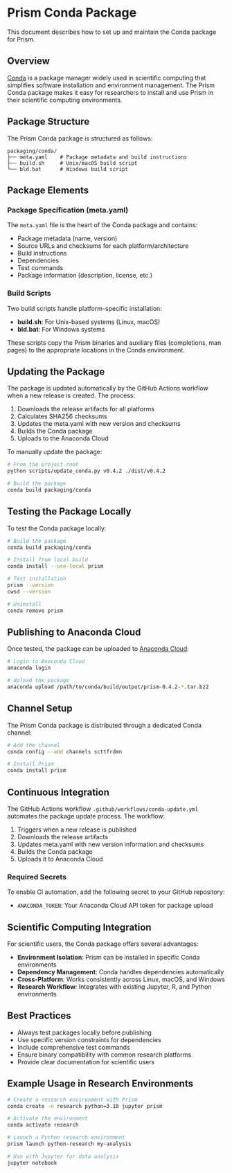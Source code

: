 # Prism Conda Package

This document describes how to set up and maintain the Conda package for Prism.

## Overview

[Conda](https://docs.conda.io/en/latest/) is a package manager widely used in scientific computing that simplifies software installation and environment management. The Prism Conda package makes it easy for researchers to install and use Prism in their scientific computing environments.

## Package Structure

The Prism Conda package is structured as follows:

```
packaging/conda/
├── meta.yaml    # Package metadata and build instructions
├── build.sh     # Unix/macOS build script
└── bld.bat      # Windows build script
```

## Package Elements

### Package Specification (meta.yaml)

The `meta.yaml` file is the heart of the Conda package and contains:

- Package metadata (name, version)
- Source URLs and checksums for each platform/architecture
- Build instructions
- Dependencies
- Test commands
- Package information (description, license, etc.)

### Build Scripts

Two build scripts handle platform-specific installation:

- **build.sh**: For Unix-based systems (Linux, macOS)
- **bld.bat**: For Windows systems

These scripts copy the Prism binaries and auxiliary files (completions, man pages) to the appropriate locations in the Conda environment.

## Updating the Package

The package is updated automatically by the GitHub Actions workflow when a new release is created. The process:

1. Downloads the release artifacts for all platforms
2. Calculates SHA256 checksums
3. Updates the meta.yaml with new version and checksums
4. Builds the Conda package
5. Uploads to the Anaconda Cloud

To manually update the package:

```bash
# From the project root
python scripts/update_conda.py v0.4.2 ./dist/v0.4.2

# Build the package
conda build packaging/conda
```

## Testing the Package Locally

To test the Conda package locally:

```bash
# Build the package
conda build packaging/conda

# Install from local build
conda install --use-local prism

# Test installation
prism --version
cwsd --version

# Uninstall
conda remove prism
```

## Publishing to Anaconda Cloud

Once tested, the package can be uploaded to [Anaconda Cloud](https://anaconda.org/):

```bash
# Login to Anaconda Cloud
anaconda login

# Upload the package
anaconda upload /path/to/conda/build/output/prism-0.4.2-*.tar.bz2
```

## Channel Setup

The Prism Conda package is distributed through a dedicated Conda channel:

```bash
# Add the channel
conda config --add channels scttfrdmn

# Install Prism
conda install prism
```

## Continuous Integration

The GitHub Actions workflow `.github/workflows/conda-update.yml` automates the package update process. The workflow:

1. Triggers when a new release is published
2. Downloads the release artifacts
3. Updates meta.yaml with new version information and checksums
4. Builds the Conda package
5. Uploads it to Anaconda Cloud

### Required Secrets

To enable CI automation, add the following secret to your GitHub repository:

- `ANACONDA_TOKEN`: Your Anaconda Cloud API token for package upload

## Scientific Computing Integration

For scientific users, the Conda package offers several advantages:

- **Environment Isolation**: Prism can be installed in specific Conda environments
- **Dependency Management**: Conda handles dependencies automatically
- **Cross-Platform**: Works consistently across Linux, macOS, and Windows
- **Research Workflow**: Integrates with existing Jupyter, R, and Python environments

## Best Practices

- Always test packages locally before publishing
- Use specific version constraints for dependencies
- Include comprehensive test commands
- Ensure binary compatibility with common research platforms
- Provide clear documentation for scientific users

## Example Usage in Research Environments

```bash
# Create a research environment with Prism
conda create -n research python=3.10 jupyter prism

# Activate the environment
conda activate research

# Launch a Python research environment
prism launch python-research my-analysis

# Use with Jupyter for data analysis
jupyter notebook
```